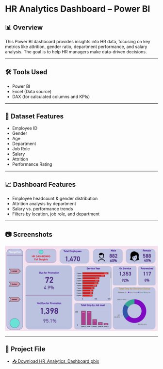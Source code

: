 # HR Analytics Dashboard – Power BI

## 📊 Overview
This Power BI dashboard provides insights into HR data, focusing on key metrics like attrition, gender ratio, department performance, and salary analysis. The goal is to help HR managers make data-driven decisions.

---

## 🛠 Tools Used
- Power BI
- Excel (Data source)
- DAX (for calculated columns and KPIs)

---

## 📂 Dataset Features
- Employee ID
- Gender
- Age
- Department
- Job Role
- Salary
- Attrition
- Performance Rating

---

## 📈 Dashboard Features
- Employee headcount & gender distribution
- Attrition analysis by department
- Salary vs. performance trends
- Filters by location, job role, and department

---

## 📷 Screenshots
![Dashboard View](hr_dashboard.png)

---

## 📁 Project File

- [📥 Download HR_Analytics_Dashboard.pbix](https://github.com/Sanjayr1904/hr-analytics-dashboard/raw/main/HR_Analytics_Dashboard.pbix)


